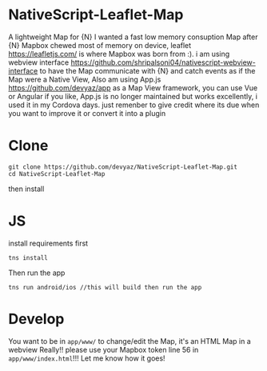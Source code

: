 # NativeScript-Leaflet-Map
A lightweight Map for {N}
I wanted a fast  low memory consuption Map after {N} Mapbox chewed most of memory on device, leaflet https://leafletjs.com/ is where Mapbox was born from :). i am using webview interface https://github.com/shripalsoni04/nativescript-webview-interface to have the Map communicate with {N} and catch events as if the Map were a Native View, Also am using App.js https://github.com/devyaz/app as a Map View framework, you can use Vue or Angular if you like, App.js is no longer maintained but works excellently, i used it in my Cordova days. just remenber to give credit where its due when you want to improve it or convert it into a plugin
# Clone
``` 
git clone https://github.com/devyaz/NativeScript-Leaflet-Map.git
cd NativeScript-Leaflet-Map
```

then install
# JS
install requirements first

```
tns install
```
Then run the app
```
tns run android/ios //this will build then run the app
```
# Develop
You want to be in ```app/www/``` to change/edit the Map, it's an HTML Map in a webview Really!!
please use your Mapbox token line 56 in ``app/www/index.html``!!! 
Let me know how it goes!
